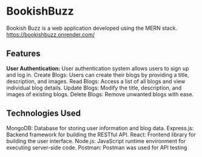 # BookishBuzz
Bookish Buzz is a web application developed using the MERN stack. 
https://bookishbuzz.onrender.com/

## Features
**User Authentication:** User authentication system allows users to sign up and log in.
Create Blogs: Users can create their blogs by providing a title, description, and images.
Read Blogs: Access a list of all blogs and view individual blog details.
Update Blogs: Modify the title, description, and images of existing blogs.
Delete Blogs: Remove unwanted blogs with ease.

## Technologies Used
MongoDB: Database for storing user information and blog data.
Express.js: Backend framework for building the RESTful API.
React: Frontend library for building the user interface.
Node.js: JavaScript runtime environment for executing server-side code.
Postman: Postman was used for API testing


